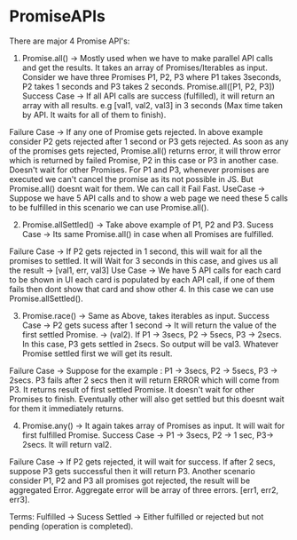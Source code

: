 # PromiseAPIs

There are major 4 Promise API's:

1. Promise.all() -> Mostly used when we have to make parallel API calls and get the results. It takes an array of Promises/Iterables as input.
Consider we have three Promises P1, P2, P3 where P1 takes 3seconds, P2 takes 1 seconds and P3 takes 2 seconds.
Promise.all([P1, P2, P3]) 
Success Case -> If all API calls are success (fulfilled), it will return an array with all results. e.g [val1, val2, val3] in 3 seconds (Max time taken by API. It waits for all of them to finish).

Failure Case -> If any one of Promise gets rejected. In above example consider P2 gets rejected after 1 second or P3 gets rejected. As soon as any of the promises gets rejected, Promise.all() returns error, it will throw error which is returned by failed Promise, P2 in this case or P3 in another case. Doesn't wait for other Promises. For P1 and P3, whenever promises are executed we can't cancel the promise as its not possible in JS. But Promise.all() doesnt wait for them.
We can call it Fail Fast. UseCase -> Suppose we have 5 API calls and to show a web page we need these 5 calls to be fulfilled in this scenario we can use Promise.all().

2. Promise.allSettled() -> Take above example of P1, P2 and P3.
Sucess Case  -> Its same Promise.all() in case when all Promises are fulfilled.

Failure Case -> If P2 gets rejected in 1 second, this will wait for all the promises to settled. It will Wait for 3 seconds in this case, and gives us all the result -> [val1, err, val3]
Use Case -> We have 5 API calls for each card to be shown in UI each card is populated by each API call, if one of them fails then dont show that card and show other 4. In this case we can use Promise.allSettled().

3. Promise.race() -> Same as Above, takes iterables as input.
Success Case -> P2 gets sucess after 1 second -> It will return the value of the first settled Promise. -> (val2).
If P1 -> 3secs, P2 -> 5secs, P3 -> 2secs. In this case, P3 gets settled in 2secs. So output will be val3.
Whatever Promise settled first we will get its result.

Failure Case -> Suppose for the example : P1 -> 3secs, P2 -> 5secs, P3 -> 2secs. P3 fails after 2 secs then it will return ERROR which will come from P3. It returns result of first settled Promise. It doesn't wait for other Promises to finish. Eventually other will also get settled but this doesnt wait for them it immediately returns.

4. Promise.any() -> It again takes array of Promises as input. It will wait for first fulfilled Promise.
Success Case -> P1 -> 3secs, P2 -> 1 sec, P3-> 2secs. It will return val2.

Failure Case ->  If P2 gets rejected, it will wait for success. If after 2 secs, suppose P3 gets successful then it will return P3. Another scenario consider P1, P2 and P3 all promises got rejected, the result will be aggregated Error.
Aggregate error will be array of three errors. [err1, err2, err3].


Terms:
Fulfilled -> Sucess
Settled -> Either fulfilled or rejected but not pending (operation is completed).

